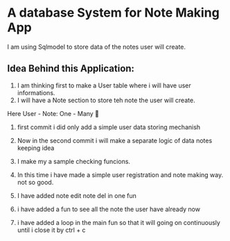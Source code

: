 # A database System for Note Making App

I am using Sqlmodel to store data of the notes user will create.


## Idea Behind this Application:

1. I am thinking first to make a User table where i will have user informations.
2. I will have a Note section to store teh note the user will create.

Here User - Note: One - Many 📢


1. first commit i did only add a simple user data storing mechanish

2. Now in the second commit i will make a separate logic of data notes keeping idea

3. I make my a sample checking funcions.

4. In this time i have made a simple user registration and note making way. not so good.

5. I have added note edit note del in one fun

6. i have added a fun to see all the note the user have already now

7. i have added a loop in the main fun so that it will going on continuously until i close it by ctrl + c
